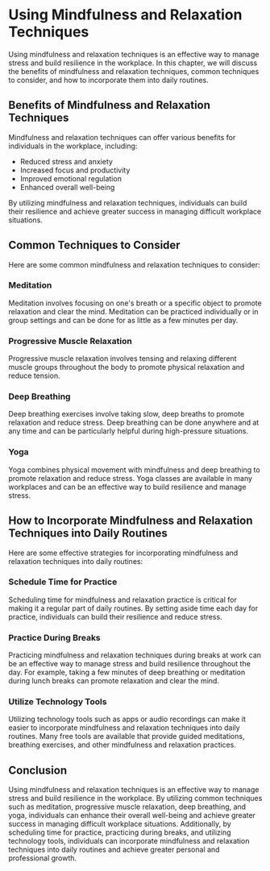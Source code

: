 Using Mindfulness and Relaxation Techniques
===================================================================================================

Using mindfulness and relaxation techniques is an effective way to manage stress and build resilience in the workplace. In this chapter, we will discuss the benefits of mindfulness and relaxation techniques, common techniques to consider, and how to incorporate them into daily routines.

Benefits of Mindfulness and Relaxation Techniques
-------------------------------------------------

Mindfulness and relaxation techniques can offer various benefits for individuals in the workplace, including:

* Reduced stress and anxiety
* Increased focus and productivity
* Improved emotional regulation
* Enhanced overall well-being

By utilizing mindfulness and relaxation techniques, individuals can build their resilience and achieve greater success in managing difficult workplace situations.

Common Techniques to Consider
-----------------------------

Here are some common mindfulness and relaxation techniques to consider:

### Meditation

Meditation involves focusing on one's breath or a specific object to promote relaxation and clear the mind. Meditation can be practiced individually or in group settings and can be done for as little as a few minutes per day.

### Progressive Muscle Relaxation

Progressive muscle relaxation involves tensing and relaxing different muscle groups throughout the body to promote physical relaxation and reduce tension.

### Deep Breathing

Deep breathing exercises involve taking slow, deep breaths to promote relaxation and reduce stress. Deep breathing can be done anywhere and at any time and can be particularly helpful during high-pressure situations.

### Yoga

Yoga combines physical movement with mindfulness and deep breathing to promote relaxation and reduce stress. Yoga classes are available in many workplaces and can be an effective way to build resilience and manage stress.

How to Incorporate Mindfulness and Relaxation Techniques into Daily Routines
----------------------------------------------------------------------------

Here are some effective strategies for incorporating mindfulness and relaxation techniques into daily routines:

### Schedule Time for Practice

Scheduling time for mindfulness and relaxation practice is critical for making it a regular part of daily routines. By setting aside time each day for practice, individuals can build their resilience and reduce stress.

### Practice During Breaks

Practicing mindfulness and relaxation techniques during breaks at work can be an effective way to manage stress and build resilience throughout the day. For example, taking a few minutes of deep breathing or meditation during lunch breaks can promote relaxation and clear the mind.

### Utilize Technology Tools

Utilizing technology tools such as apps or audio recordings can make it easier to incorporate mindfulness and relaxation techniques into daily routines. Many free tools are available that provide guided meditations, breathing exercises, and other mindfulness and relaxation practices.

Conclusion
----------

Using mindfulness and relaxation techniques is an effective way to manage stress and build resilience in the workplace. By utilizing common techniques such as meditation, progressive muscle relaxation, deep breathing, and yoga, individuals can enhance their overall well-being and achieve greater success in managing difficult workplace situations. Additionally, by scheduling time for practice, practicing during breaks, and utilizing technology tools, individuals can incorporate mindfulness and relaxation techniques into daily routines and achieve greater personal and professional growth.
